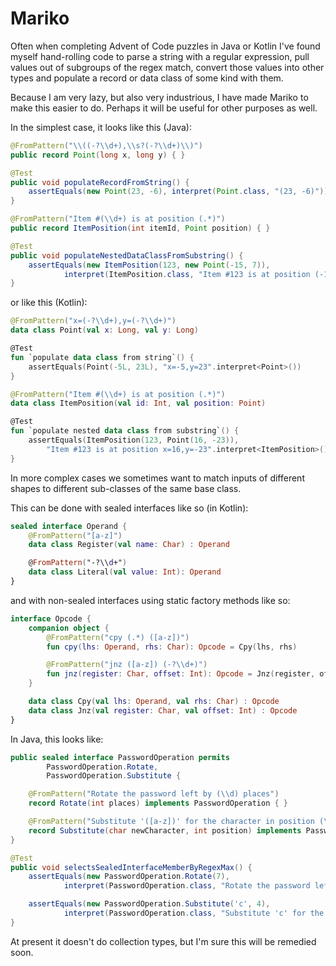 # Mariko

Often when completing Advent of Code puzzles in Java or Kotlin I've found myself hand-rolling code to parse a string with a regular expression, pull values out of subgroups of the regex match, convert those values into other types and populate a record or data class of some kind with them.

Because I am very lazy, but also very industrious, I have made Mariko to make this easier to do. Perhaps it will be useful for other purposes as well.

In the simplest case, it looks like this (Java):

```java
@FromPattern("\\((-?\\d+),\\s?(-?\\d+)\\)")
public record Point(long x, long y) { }

@Test
public void populateRecordFromString() {
    assertEquals(new Point(23, -6), interpret(Point.class, "(23, -6)"));
}

@FromPattern("Item #(\\d+) is at position (.*)")
public record ItemPosition(int itemId, Point position) { }

@Test
public void populateNestedDataClassFromSubstring() {
    assertEquals(new ItemPosition(123, new Point(-15, 7)),
            interpret(ItemPosition.class, "Item #123 is at position (-15, 7)"));
}
```

or like this (Kotlin):

```kotlin
@FromPattern("x=(-?\\d+),y=(-?\\d+)")
data class Point(val x: Long, val y: Long)

@Test
fun `populate data class from string`() {
    assertEquals(Point(-5L, 23L), "x=-5,y=23".interpret<Point>())
}

@FromPattern("Item #(\\d+) is at position (.*)")
data class ItemPosition(val id: Int, val position: Point)

@Test
fun `populate nested data class from substring`() {
    assertEquals(ItemPosition(123, Point(16, -23)),
        "Item #123 is at position x=16,y=-23".interpret<ItemPosition>())
}
```

In more complex cases we sometimes want to match inputs of different shapes to different sub-classes of the same base class.

This can be done with sealed interfaces like so (in Kotlin):

```kotlin
sealed interface Operand {
    @FromPattern("[a-z]")
    data class Register(val name: Char) : Operand

    @FromPattern("-?\\d+")
    data class Literal(val value: Int): Operand
}
```

and with non-sealed interfaces using static factory methods like so:

```kotlin
interface Opcode {
    companion object {
        @FromPattern("cpy (.*) ([a-z])")
        fun cpy(lhs: Operand, rhs: Char): Opcode = Cpy(lhs, rhs)

        @FromPattern("jnz ([a-z]) (-?\\d+)")
        fun jnz(register: Char, offset: Int): Opcode = Jnz(register, offset)
    }

    data class Cpy(val lhs: Operand, val rhs: Char) : Opcode
    data class Jnz(val register: Char, val offset: Int) : Opcode
}
```

In Java, this looks like:

```java
public sealed interface PasswordOperation permits
        PasswordOperation.Rotate,
        PasswordOperation.Substitute {

    @FromPattern("Rotate the password left by (\\d) places")
    record Rotate(int places) implements PasswordOperation { }

    @FromPattern("Substitute '([a-z])' for the character in position (\\d)")
    record Substitute(char newCharacter, int position) implements PasswordOperation { }
}

@Test
public void selectsSealedInterfaceMemberByRegexMax() {
    assertEquals(new PasswordOperation.Rotate(7),
            interpret(PasswordOperation.class, "Rotate the password left by 7 places"));

    assertEquals(new PasswordOperation.Substitute('c', 4),
            interpret(PasswordOperation.class, "Substitute 'c' for the character in position 4"));
}
```

At present it doesn't do collection types, but I'm sure this will be remedied soon.